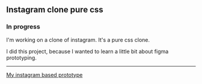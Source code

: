 ## Instagram clone pure css

### In progress

I'm working on a clone of instagram. It's a pure css clone.

I did this project, because I wanted to learn a little bit about figma prototyping.

---

[My instagram based prototype](https://www.figma.com/file/ehFe3oQDj5ZVCXO0i9U4cz/Instagram-Clone?node-id=2%3A4)
